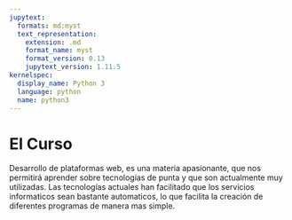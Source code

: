 ```yaml
---
jupytext:
  formats: md:myst
  text_representation:
    extension: .md
    format_name: myst
    format_version: 0.13
    jupytext_version: 1.11.5
kernelspec:
  display_name: Python 3
  language: python
  name: python3
---
```


# El Curso

Desarrollo de plataformas web, es una materia apasionante, que nos permitirá
aprender sobre tecnologías de punta y que son actualmente muy utilizadas. 
Las tecnologías actuales han facilitado que los servicios informaticos sean 
bastante automaticos, lo que facilita la creación de diferentes programas de 
manera mas simple.
